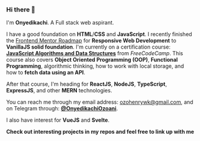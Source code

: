 ### Hi there 👋

<!--
**OnyedikachiOzoani/OnyedikachiOzoani** is a ✨ _special_ ✨ repository because its `README.md` (this file) appears on your GitHub profile.

Here are some ideas to get you started:

- 🔭 I’m currently working on ...
- 🌱 I’m currently learning ...
- 👯 I’m looking to collaborate on ...
- 🤔 I’m looking for help with ...
- 💬 Ask me about ...
- 📫 How to reach me: ...
- 😄 Pronouns: ...
- ⚡ Fun fact: ...
-->

I'm **Onyedikachi**. A Full stack web aspirant.  

I have a good foundation on **HTML**/**CSS** and **JavaScript**. I recently finished the [Frontend Mentor Roadmap](https://discord.com/channels/824970620529279006/1131865518618460210/1131872426364506282) for **Responsive Web Development** to **VanillaJS solid foundation**. I'm currently on a certification course: [**JavaScript Algorithms and Data Structures**](https://www.freecodecamp.org/learn/javascript-algorithms-and-data-structures-v8/) from *FreeCodeCamp*. This course also covers **Object Oriented Programming (OOP)**, **Functional Programming**, algorithmic thinking, how to work with local storage, and how to **fetch data using an API**.  

After that course, I'm heading for **ReactJS**, **NodeJS**, **TypeScript**, **ExpressJS**, and other **MERN** technologies.  

You can reach me through my email address: [ozohenrywk@gmail.com](mailto:ozohenrywk@gmail.com), and on Telegram through: [**@OnyedikachiOzoani**](https://t.me/onyedikachiozoani).

I also have interest for **VueJS** and **Svelte**. 

**Check out interesting projects in my repos and feel free to link up with me**
